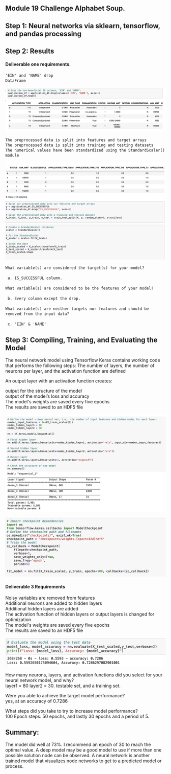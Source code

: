 ## Module 19 Challenge Alphabet Soup. 

## Step 1: Neural networks via sklearn, tensorflow, and pandas processing


## Step 2: Results 
#### Deliverable one requirements.
    'EIN' and 'NAME' drop
    DataFrame
   ![Figure 1](https://github.com/davidhyongae2/network/blob/main/Figure1.png) <br>
    
    The preprocessed data is split into features and target arrays 
    The preprocessed data is split into training and testing datasets 
    The numerical values have been standardized using the StandardScaler() module 
    
   ![Figure 2](https://github.com/davidhyongae2/network/blob/main/Figure3.png) <br>
    
    What variable(s) are considered the target(s) for your model?

     a. IS_SUCCESSFUL column.

    What variable(s) are considered to be the features of your model?

     b. Every column except the drop.

    What variable(s) are neither targets nor features and should be removed from the input data?
  
     c. 'EIN' & 'NAME'


## Step 3: Compiling, Training, and Evaluating the Model

The neural network model using Tensorflow Keras contains working code that performs the following steps:
The number of layers, the number of neurons per layer, and the activation function are defined  <br>

An output layer with an activation function creates:  <br>

output for the structure of the model  <br>
output of the model’s loss and accuracy <br>
The model's weights are saved every five epochs <br>
The results are saved to an HDF5 file  <br>

   ![Figure 3](https://github.com/davidhyongae2/network/blob/main/Figure4.png) <br>

   ![Figure 4](https://github.com/davidhyongae2/network/blob/main/Figure5.png) <br>

#### Deliverable 3 Requirements

Noisy variables are removed from features <br>
Additional neurons are added to hidden layers  <br>
Additional hidden layers are added <br> 
The activation function of hidden layers or output layers is changed for optimization  <br>
The model's weights are saved every five epochs  <br>
The results are saved to an HDF5 file  <br>

   ![Figure 5](https://github.com/davidhyongae2/network/blob/main/Figure6.png) <br>

How many neurons, layers, and activation functions did you select for your neural network model, and why? <br>
layer1 = 80 layer2 = 30. testable set, and a training set. <br>

Were you able to achieve the target model performance? <br> 
yes, at an accuracy of 0.7286 <br>

What steps did you take to try to increase model performance? <br>
100 Epoch steps. 50 epochs, and lastly 30 epochs and a period of 5. <br>

## Summary: 
The model did well at 73%. I recommend an epoch of 30 to reach the optimal value. A deep model may be a good model to use if more than one possible solution node can be observed. A neural network is another trained model that visualizes node networks to get to a predicted model or process. 

